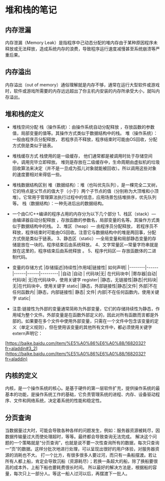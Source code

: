 # 堆和栈的笔记

## 内存泄漏
内存泄漏（Memory Leak）是指程序中己动态分配的堆内存由于某种原因程序未释放或无法释放，造成系统内存的浪费，导致程序运行速度减慢甚至系统崩溃等严重后果。

## 内存溢出
内存溢出（out of memory）通俗理解就是内存不够，通常在运行大型软件或游戏时，软件或游戏所需要的内存远远超出了你主机内安装的内存所承受大小，就叫内存溢出。

## 堆和栈的定义
- 堆栈空间分配
栈（操作系统）：由操作系统自动分配释放 ，存放函数的参数值，局部变量的值等。其操作方式类似于数据结构中的栈。
堆（操作系统）： 一般由程序员分配释放， 若程序员不释放，程序结束时可能由OS回收，分配方式倒是类似于链表。

- 堆栈缓存方式
栈使用的是一级缓存， 他们通常都是被调用时处于存储空间中，调用完毕立即释放。
堆则是存放在二级缓存中，生命周期由虚拟机的垃圾回收算法来决定（并不是一旦成为孤儿对象就能被回收）。所以调用这些对象的速度要相对来得低一些。

- 堆栈数据结构区别
堆（数据结构）：堆（也叫优先队列），是一棵完全二叉树，它的特点是父节点的值大于（小于）两个子节点的值（分别称为大顶堆和小顶堆）。它常用于管理算法执行过程中的信息，应用场景包括堆排序，优先队列等。
栈（数据结构）：一种先进后出的数据结构。

- 一个由C/C++编译的程序占用的内存分为以下几个部分
1、栈区（stack）— 由编译器自动分配释放 ，存放函数的参数名，局部变量的名等。其操作方式类似于数据结构中的栈。
2、堆区（heap）— 由程序员分配释放， 若程序员不释放，程序结束时可能由OS回收。注意它与数据结构中的堆是两回事，分配方式倒是类似于链表。
3、静态区（static）—全局变量和局部静态变量的存储是放在一块的。程序结束后由系统释放。
4、文字常量区—常量字符串就是放在这里的，程序结束后由系统释放 。
5、程序代码区— 存放函数体的二进制代码。

- 变量的存储方式
|存储描述|持续性|作用域|链接性|	如何声明|
|--------|------|------|------|---------|
|自动 |自动 | 代码块|无| 	在代码块中|
|寄存器|自动|	代码块|	无|在代码块中，使用关键字 register|
|静态，无链接性|静态|代码块|	无|在代码块中，使用关键字 static|
|静态，外部链接性|静态|文件|	外部|不在任何函数内|
|静态，内部链接性|	静态|	文件|	内部|不在任何函数内，使用关键字 static|

- 注意:链接性为外部的变量通常简称为外部变量，它们的存储持续性为静态，作用域为整个文件。外部变量是在函数外部定义的，因此对所有函数而言都是外部的。如果要在多个文件中使用外部变量，只需在一个文件中包含该变量的定义（单定义规则），但在使用该变量的其他所有文件中，都必须使用关键字extern声明它：

[https://baike.baidu.com/item/%E5%A0%86%E6%A0%88/1682032?fr=aladdin#3_2](https://baike.baidu.com/item/%E5%A0%86%E6%A0%88/1682032?fr=aladdin)

## 内核的定义
内核，是一个操作系统的核心。是基于硬件的第一层软件扩充，提供操作系统的最基本的功能，是操作系统工作的基础，它负责管理系统的进程、内存、设备驱动程序、文件和网络系统，决定着系统的性能和稳定性。

## 分页查询
当数据量过大时，可能会导致各种各样的问题发生，例如：服务器资源被耗尽，因数据传输量过大而使处理超时，等等。最终都会导致查询无法完成。
解决这个问题的一个策略就是“分页查询”，也就是说不要一次性查询所有的数据，每次只查询一“页“的数据。这样分批次地进行处理，可以呈现出很好的用户体验，对服务器资源的消耗也不大。
打一个比方，有很多很多人要过河，而只有一条船摆渡。若让所有人都上船，肯定会导致沉船（资源耗尽）；若换一条超大的船，除了换船要很高的成本外，上船下船也要耗费很长时间。
所以最好的解决方法是，根据船的容量，每次只上一部分人。等这一船人过河以后，再摆渡下一批人。

